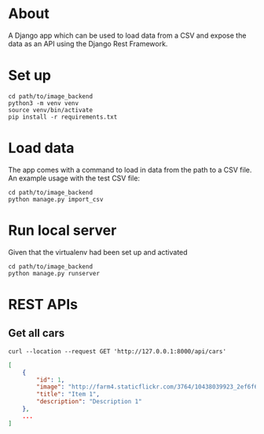 # About
A Django app  which can be used to load data from a CSV and expose the data as an API using the Django Rest Framework.

# Set up
```shell
cd path/to/image_backend
python3 -m venv venv
source venv/bin/activate
pip install -r requirements.txt
```

# Load data
The app comes with a command to load in data from the path to a CSV file. An example usage with the test CSV file:
```shell
cd path/to/image_backend
python manage.py import_csv
```

# Run local server
Given that the virtualenv had been set up and activated
```shell
cd path/to/image_backend
python manage.py runserver
```

# REST APIs
## Get all cars
```shell
curl --location --request GET 'http://127.0.0.1:8000/api/cars'
```
```json
[
    {
        "id": 1,
        "image": "http://farm4.staticflickr.com/3764/10438039923_2ef6f68348_c.jpg",
        "title": "Item 1",
        "description": "Description 1"
    },
    ...
]
```

